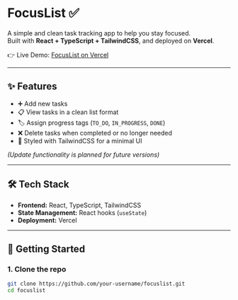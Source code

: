 # FocusList ✅

A simple and clean task tracking app to help you stay focused.  
Built with **React + TypeScript + TailwindCSS**, and deployed on **Vercel**.  

👉 Live Demo: [FocusList on Vercel](https://task-tracker-git-main-saikelkars-projects.vercel.app/)

---

## ✨ Features

- ➕ Add new tasks  
- 📋 View tasks in a clean list format  
- 🏷️ Assign progress tags (`TO_DO`, `IN_PROGRESS`, `DONE`)  
- ❌ Delete tasks when completed or no longer needed  
- 🎨 Styled with TailwindCSS for a minimal UI  

*(Update functionality is planned for future versions)*

---

## 🛠️ Tech Stack

- **Frontend:** React, TypeScript, TailwindCSS  
- **State Management:** React hooks (`useState`)  
- **Deployment:** Vercel  

---

## 🚀 Getting Started

### 1. Clone the repo
```bash
git clone https://github.com/your-username/focuslist.git
cd focuslist

